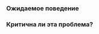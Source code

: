 <!-- Кратко опишите проблему и шаги для её воспроизведения. -->
### Ожидаемое поведение
<!-- Опишите, какое поведение ожидалось. -->
### Критична ли эта проблема?
<!-- Критичность. -->
